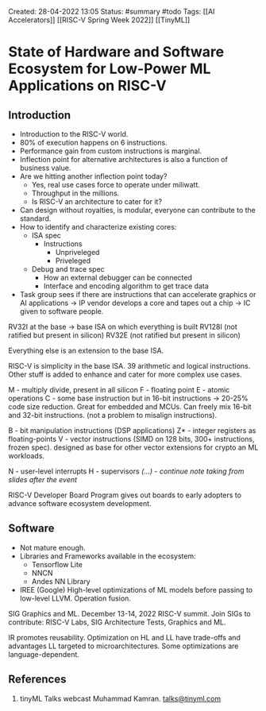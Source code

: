Created: 28-04-2022 13:05
Status: #summary #todo
Tags: [[AI Accelerators]] [[RISC-V Spring Week 2022]] [[TinyML]]

# State of Hardware and Software Ecosystem for Low-Power ML Applications on RISC-V
## Introduction
- Introduction to the RISC-V world.
- 80% of execution happens on 6 instructions.
- Performance gain from custom instructions is marginal.
- Inflection point for alternative architectures is also a function of business value.
- Are we hitting another inflection point today?
	- Yes, real use cases force to operate under miliwatt.
	- Throughput in the millions.
	- Is RISC-V an architecture to cater for it?
- Can design without royalties, is modular, everyone can contribute to the standard.
- How to identify and characterize existing cores:
	- ISA spec
		- Instructions
			- Unpriveleged
			- Priveleged
	- Debug and trace spec
		- How an external debugger can be connected
		- Interface and encoding algorithm to get trace data
- Task group sees if there are instructions that can accelerate graphics or AI applications -> IP vendor develops a core and tapes out a chip -> IC given to software people.

RV32I at the base -> base ISA on which everything is built
RV128I (not ratified but present in silicon)
RV32E (not ratified but present in silicon)

Everything else is an extension to the base ISA.

RISC-V is simplicity in the base ISA. 39 arithmetic and logical instructions. Other stuff is added to enhance and cater for more complex use cases.

M - multiply divide, present in all silicon
F - floating point
E - atomic operations
C - some base instruction but in 16-bit instructions -> 20-25% code size reduction. Great for embedded and MCUs. Can freely mix 16-bit and 32-bit instructions. (not a problem to misalign instructions).

B - bit manipulation instructions (DSP applications)
Z* - integer registers as floating-points
V - vector instructions (SIMD on 128 bits, 300+ instructions, frozen spec). designed as base for other vector extensions for crypto an ML workloads.

N - user-level interrupts
H - supervisors
_(...) - continue note taking from slides after the event_

RISC-V Developer Board Program gives out boards to early adopters to advance software ecosystem development.

## Software
- Not mature enough.
- Libraries and Frameworks available in the ecosystem:
	- Tensorflow Lite
	- NNCN
	- Andes NN Library
- IREE (Google) High-level optimizations of ML models before passing to low-level LLVM. Operation fusion. 

SIG Graphics and ML.
December 13-14, 2022 RISC-V summit.
Join SIGs to contribute: RISC-V Labs, SIG Architecture Tests, Graphics and ML.

IR promotes reusability.
Optimization on HL and LL have trade-offs and advantages
LL targeted to microarchitectures.
Some optimizations are language-dependent.

## References
1. tinyML Talks webcast Muhammad Kamran.
talks@tinyml.com